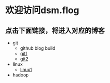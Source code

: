 # 欢迎访问dsm.flog
## 点击下面链接，将进入对应的博客
- git
	- github blog build
	- [git1](https://dsm9966.github.io/notebook.github.io/1)
	- [git2](https://dsm9966.github.io/notebook.github.io/2)
- linux
	- [linux1](https://dsm9966.github.io/notebook.github.io/3)
- hadoop
